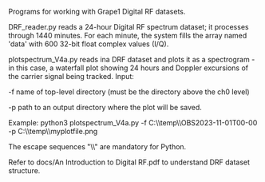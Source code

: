 
Programs for working with Grape1 Digital RF datasets.

DRF_reader.py reads a 24-hour Digital RF spectrum dataset; it processes through 1440 minutes. 
For each minute, the system fills the array named 'data' with 600 32-bit float complex
values (I/Q).

plotspectrum_V4a.py reads ina DRF dataset and plots it as a spectrogram - in this case, a
waterfall plot showing 24 hours and Doppler excursions of the carrier signal being tracked.
Input:

-f       name of top-level directory (must be the directory above the ch0 level)

-p       path to an output directory where the plot will be saved.

Example:
python3 plotspectrum_V4a.py -f C:\\\\temp\\\\OBS2023-11-01T00-00 -p C:\\\\temp\\\\myplotfile.png

The escape sequences "\\\\" are mandatory for Python.

Refer to docs/An Introduction to Digital RF.pdf to understand DRF dataset structure.


